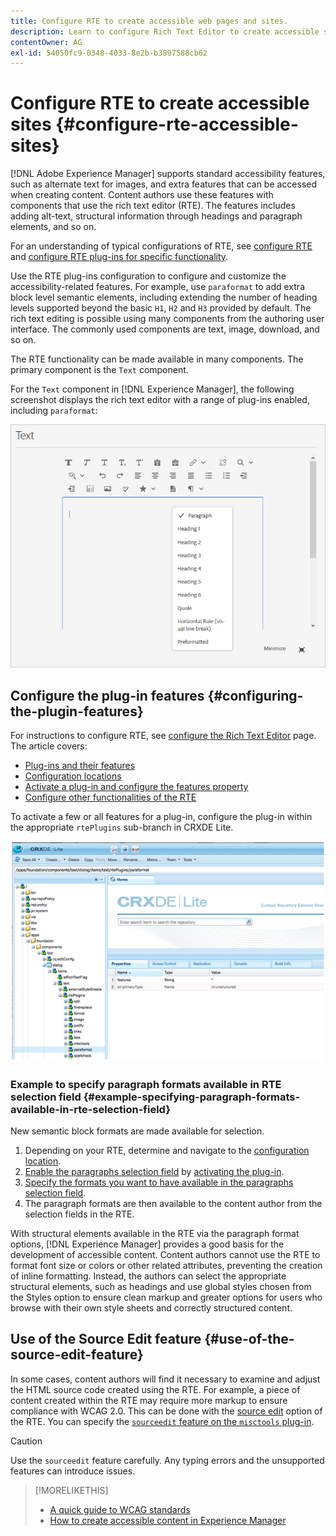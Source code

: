 ```yaml
---
title: Configure RTE to create accessible web pages and sites.
description: Learn to configure Rich Text Editor to create accessible sites in [!DNL Adobe Experience Manager].
contentOwner: AG
exl-id: 54050fc9-0348-4033-8e2b-b3897588cb62
---
```

# Configure RTE to create accessible sites {#configure-rte-accessible-sites}

[!DNL Adobe Experience Manager] supports standard accessibility features, such as alternate text for images, and extra features that can be accessed when creating content. Content authors use these features with components that use the rich text editor (RTE). The features includes adding alt-text, structural information through headings and paragraph elements, and so on.

For an understanding of typical configurations of RTE, see [configure RTE](rich-text-editor.md) and [configure RTE plug-ins for specific functionality](configure-rich-text-editor-plug-ins.md).

Use the RTE plug-ins configuration to configure and customize the accessibility-related features. For example, use `paraformat` to add extra block level semantic elements, including extending the number of heading levels supported beyond the basic `H1`, `H2` and `H3` provided by default. The rich text editing is possible using many components from the authoring user interface. The commonly used components are text, image, download, and so on.

The RTE functionality can be made available in many components. The primary component is the `Text` component.

For the `Text` component in [!DNL Experience Manager], the following screenshot displays the rich text editor with a range of plug-ins enabled, including `paraformat`:

  ![RTE Text component in full-screen-mode](assets/rte-toolbar-full-screen-mode.png)

## Configure the plug-in features {#configuring-the-plugin-features}

For instructions to configure RTE, see [configure the Rich Text Editor](rich-text-editor.md) page. The article covers:

* [Plug-ins and their features](rich-text-editor.md#aboutplugins)
* [Configuration locations](rich-text-editor.md#understand-the-configuration-paths-and-locations)
* [Activate a plug-in and configure the features property](rich-text-editor.md#enable-rte-functionalities-by-activating-plug-ins)
* [Configure other functionalities of the RTE](rich-text-editor.md#enable-rte-functionalities-by-activating-plug-ins)

To activate a few or all features for a plug-in, configure the plug-in within the appropriate `rtePlugins` sub-branch in CRXDE Lite.

![CRXDE Lite showing an example rtePlugin](assets/example-rteplugin-crxde-lite.png)

### Example to specify paragraph formats available in RTE selection field {#example-specifying-paragraph-formats-available-in-rte-selection-field}

New semantic block formats are made available for selection.

1. Depending on your RTE, determine and navigate to the [configuration location](rich-text-editor.md#understand-the-configuration-paths-and-locations).
1. [Enable the paragraphs selection field](rich-text-editor.md) by [activating the plug-in](rich-text-editor.md#enable-rte-functionalities-by-activating-plug-ins).
1. [Specify the formats you want to have available in the paragraphs selection field](rich-text-editor.md).
1. The paragraph formats are then available to the content author from the selection fields in the RTE.

With structural elements available in the RTE via the paragraph format options, [!DNL Experience Manager] provides a good basis for the development of accessible content. Content authors cannot use the RTE to format font size or colors or other related attributes, preventing the creation of inline formatting. Instead, the authors can select the appropriate structural elements, such as headings and use global styles chosen from the Styles option to ensure clean markup and greater options for users who browse with their own style sheets and correctly structured content.

## Use of the Source Edit feature {#use-of-the-source-edit-feature}

In some cases, content authors will find it necessary to examine and adjust the HTML source code created using the RTE. For example, a piece of content created within the RTE may require more markup to ensure compliance with WCAG 2.0. This can be done with the [source edit](rich-text-editor.md#aboutplugins) option of the RTE. You can specify the [`sourceedit` feature on the `misctools` plug-in](rich-text-editor.md#aboutplugins).

>[!CAUTION]
>
>Use the `sourceedit` feature carefully. Any typing errors and the unsupported features can introduce issues.

<!--
TBD ENGREVIEW: Is this only applicable to Classic UI? 

## Adding Support for further HTML Elements and Attributes {#adding-support-for-additional-html-elements-and-attributes}

To further extend the accessibility features of [!DNL Experience Manager], it is possible to extend the existing components based on the RTE (such as the `Text` and `Table` components) with extra elements and attributes.

The following procedure illustrates how to extend the `Table` component with a `Caption` element that provides information about a data table to assistive technology users:

### Example: Add a caption to a table properties dialog {#example-adding-the-caption-to-the-table-properties-dialog}

In the constructor of the `TablePropertiesDialog`, add an extra text input field that is used for editing the caption. Set the `itemId` to `caption` (the DOM attribute’s name) to automatically handle its content.

In a `Table`, set the attribute to the DOM element or or remove it from the DOM element. The dialog in the `config` object passed the value. Set or remove the DOM attributes using the corresponding `CQ.form.rte.Common` methods (`com` is a shortcut for `CQ.form.rte.Common`). Using `CQ.form.rte.Common` methods avoids common pitfalls with browser implementations.

>[!NOTE]
>
>This procedure is only suitable for the classic UI.

### Step-by-step instructions {#step-by-step-instructions}

1. Start CRXDE Lite. For example: [http://localhost:4502/crx/de/](http://localhost:4502/crx/de/)

1. Copy `/libs/cq/ui/widgets/source/widgets/form/rte/commands/Table.js` to `/apps/cq/ui/widgets/source/widgets/form/rte/commands/Table.js`. Create intermediate folders if those do not exist.

1. Copy `/libs/cq/ui/widgets/source/widgets/form/rte/plugins/TablePropertiesDialog.js` to `/apps/cq/ui/widgets/source/widgets/form/rte/plugins/TablePropertiesDialog.js`.

1. Open `/apps/cq/ui/widgets/source/widgets/form/rte/plugins/TablePropertiesDialog.js` file to edit.

1. In the `constructor` method, before the mention of `var dialogRef = this;`, add the following code:

   ```javascript
   editItems.push({
       "itemId": "caption",
       "name": "caption",
       "xtype": "textfield",
       "fieldLabel": CQ.I18n.getMessage("Caption"),
       "value": (this.table && this.table.caption ? this.table.caption.textContent : "")
   });
   ```

1. Open `/apps/cq/ui/widgets/source/widgets/form/rte/commands/Table.js` file.

1. Add the following code at the end of the `transferConfigToTable` method:

   ```javascript
   /**
    * Adds Caption Element
   */
   var captionElement;
   if (dom.firstChild && dom.firstChild.tagName.toLowerCase() == "caption")
   {
      captionElement = dom.firstChild;
   }
   if (config.caption)
   {
       var captionTextNode = document.createTextNode(config.caption)
       if (captionElement)
       {
          dom.replaceNode(captionElement.firstChild,captionTextNode);
       } else
       {
           captionElement = document.createElement("caption");
           captionElement.appendChild(captionTextNode);
           if (dom.childNodes.length>0)
           {
              dom.insertBefore(captionElement, dom.firstChild);
           } else
           {
              dom.appendChild(captionElement);
           }
       }
   } else if (captionElement)
   {
     dom.removeChild(captionElement);
   }
   ```

1. To save your changes, click **[!UICONTROL Save All]**.

## Best practices and limitations {#best-practices-limitations-tips}

* A plain text field is not the only type of input allowed for the value of the caption element. You can use any ExtJS widget, that provides the caption’s value through its `getValue()` method.
* To add editing capabilities for more elements and attributes, ensure that:

  * The `itemId` property for each corresponding field is set to the name of the appropriate DOM attribute (`TablePropertiesDialog`).
  * The attribute is set and/or removed on the DOM element explicitly (`Table`).
-->

>[!MORELIKETHIS]
>
>* [A quick guide to WCAG standards](/help/onboarding/accessibility/quick-guide-wcag.md)
>* [How to create accessible content in Experience Manager](/help/sites-cloud/authoring/fundamentals/accessible-content.md)
